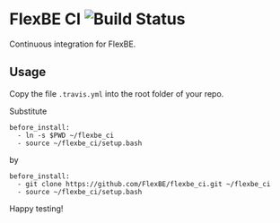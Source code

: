 # FlexBE CI ![Build Status](https://github.com/flexbe/flexbe_ci/workflows/FlexBE%20CI/badge.svg)

Continuous integration for FlexBE.

## Usage

Copy the file `.travis.yml` into the root folder of your repo.

Substitute

    before_install:
      - ln -s $PWD ~/flexbe_ci
      - source ~/flexbe_ci/setup.bash

by

    before_install:
      - git clone https://github.com/FlexBE/flexbe_ci.git ~/flexbe_ci
      - source ~/flexbe_ci/setup.bash

Happy testing!
